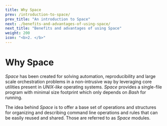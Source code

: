 ```yaml
---
title: Why Space
prev: /introduction-to-space/
prev_title: "An introduction to Space"
next: ./benefits-and-advantages-of-using-space/
next_title: "Benefits and advantages of using Space"
weight: 200
icon: "<b>2. </b>"
---
```


# Why Space

_Space_ has been created for solving automation, reproducibility and large scale orchestration problems in a non-intrusive way by leveraging core utilities present in _UNIX-like_ operating systems. _Space_ provides a single-file program with minimal size footprint which only depends on _Bash_ for running.  

The idea behind _Space_ is to offer a base set of operations and structures for organizing and describing command line operations and rules that can be easily reused and shared. Those are referred to as _Space_ modules.
